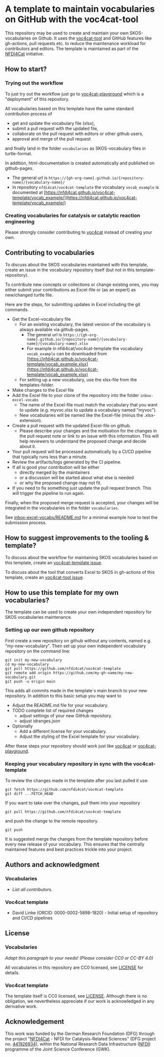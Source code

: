 # A template to maintain vocabularies on GitHub with the voc4cat-tool

This repository may be used to create and maintain your own SKOS-vocabularies on Github.
It uses the [voc4cat-tool](https://github.com/nfdi4cat/voc4cat-tool) and GitHub features like gh-actions, pull requests etc. to reduce the maintenance workload for contributors and editors.
The template is maintained as part of the [NFDI4Cat](http://www.nfdi4cat.org) initiative.

## How to start?

### Trying out the workflow

To just try out the workflow just go to [voc4cat-playground](https://github.com/nfdi4cat/voc4cat-playground) which is a "deployment" of this repository.

All vocabularies based on this template have the same standard contribution process of

- get and update the vocabulary file (xlsx),
- submit a pull request with the updated file,
- collaborate on the pull request with editors or other github users,
- approval and merge of the pull request

and finally land in the folder `vocabularies` as SKOS-vocabulary files in turtle-format.

In addition, html-documentation is created automatically and published on github-pages.

- The general url is `https://{gh-org-name}.github.io/{repository-name}/{vocabulary-name}/`
- In repository `nfdi4cat/voc4cat-template` the vocabulary `vocab_example` is documented at [https://nfdi4cat.github.io/voc4cat-template/vocab_example/](https://nfdi4cat.github.io/voc4cat-template/vocab_example/)
 
### Creating vocabularies for catalysis or catalytic reaction engineering

Please strongly consider contributing to [voc4cat](https://github.com/nfdi4cat/voc4cat) instead of creating your own.

## Contributing to vocabularies

To discuss about the SKOS vocabularies maintained with this template, create an issue in the vocabulary repository itself (but not in this template-repository).

To contribute new concepts or collections or change existing ones, you may either submit your contributions as Excel-file or (as an expert) as new/changed turtle file.

Here are the steps, for submitting updates in Excel including the git commands.

- Get the Excel-vocabulary file
  - For an existing vocabulary, the latest version of the vocabulary is always available via github-pages.
    - The general url is `https://{gh-org-name}.github.io/{repository-name}/{vocabulary-name}/{vocabulary-name}.xlsx`
    - For example in nfdi4cat/voc4cat-template the vocabulary `vocab_example` can be downloaded from [https://nfdi4cat.github.io/voc4cat-template/vocab_example.xlsx](https://nfdi4cat.github.io/voc4cat-template/vocab_example.xlsx)
  - For setting up a new vocabulary, use the xlsx-file from the templates-folder.
- Make changes to the Excel file
- Add the Excel file to your clone of the repository into the folder `inbox-excel-vocabs`
  - The name of the Excel-file must match the vocabulary that you want to update (e.g. myvoc.xlsx to update a vocabulary named "myvoc").
  - New vocabularies will be named like the Excel-file (minus the .xlsx-extension).
- Create a pull request with the updated Excel-file on github.
  - Please describe your changes and the motivation for the changes in the pull request note or link to an issue with this information. This will help reviewers to understand the proposed change and decide about it.
- Your pull request will be processed automatically by a CI/CD pipeline that typically runs less than a minute.
- Review the artifacts/logs generated by the CI pipeline.
- If all is good your contribution will be either
  - directly merged by the maintainers
  - or a discussion will be started about what else is needed
  - or why the proposed change may not fit.
- If you need to fix something just update the pull request branch. This will trigger the pipeline to run again.

Finally, when the proposed merge request is accepted, your changes will be integrated in the vocabularies in the folder `vocabularies`.

See [inbox-excel-vocabs/README.md](inbox-excel-vocabs/README.md) for a minimal example how to test the submission process.

## How to suggest improvements to the tooling & template?

To discuss about the workflow for maintaining SKOS vocabularies based on this template, create an [voc4cat-template issue](https://github.com/nfdi4cat/voc4cat-template/issues).

To discuss about the tool that converts Excel to SKOS in gh-actions of this template, create an [voc4cat-tool issue](https://github.com/nfdi4cat/voc4cat-tool/issues).

## How to use this template for my own vocabularies?

The template can be used to create your own independent repository for SKOS vocabularies maintenance.

### Setting up our own github repository

First create a new repository on github without any contents, named e.g. "my-new-vocabulary". Then set up your own independent vocabulary repository on the command line:

```gitattributes
git init my-new-vocabulary
cd my-new-vocabulary
git pull https://github.com/nfdi4cat/voc4cat-template
git remote add origin https://github.com/my-gh-name/my-new-vocabulary.git
git push -u origin main
```

This adds all commits made in the template´s main branch to your new repository. In addition to this basic setup you may want to

- Adjust the README.md file for your vocabulary.
- TODO complete list of required changes
  - adjust settings of your new GitHub repository.
  - adjust idranges.json
- Optionally
  - Add a different license for your vocabulary.
  - Adjust the styling of the Excel template for your vocabulary.

After these steps your repository should work just like [voc4cat](https://github.com/nfdi4cat/voc4cat) or [voc4cat-playground](https://github.com/nfdi4cat/voc4cat-playground).

### Keeping your vocabulary repository in sync with the voc4cat-template

To review the changes made in the template after you last pulled it use:

```gitattributes
git fetch https://github.com/nfdi4cat/voc4cat-template
git diff ...FETCH_HEAD
```

If you want to take over the changes, pull them into your repository

```gitattributes
git pull https://github.com/nfdi4cat/voc4cat-template
```

and push the change to the remote repository.

```gitattributes
git push
```

It is suggested merge the changes from the template repository before every new release of your vocabulary. This ensures that the centrally maintained features and best practices trickle into your project.

## Authors and acknowledgment

### Vocabularies

- *List all contributors.*

### Voc4cat template

- David Linke (ORCID: 0000-0002-5898-1820) - Initial setup of repository and CI/CD pipelines

## License

### Vocabularies

*Adapt this paragraph to your needs! (Please consider CC0 or CC-BY 4.0)*

All vocabularies in this repository are CC0 licensed, see [LICENSE](LICENSE) for details.

### Voc4cat template

The template itself is CC0 licensed, see [LICENSE](LICENSE). Although there is no obligation, we nevertheless appreciate if our work is acknowledged in any derivative work.

## Acknowledgement

This work was funded by the German Research Foundation (DFG) through the project "[NFDI4Cat](https://www.nfdi4cat.org) - NFDI for Catalysis-Related Sciences" (DFG project no. [441926934](https://gepris.dfg.de/gepris/projekt/441926934)), within the National Research Data Infrastructure ([NFDI](https://www.nfdi.de)) programme of the Joint Science Conference (GWK).
